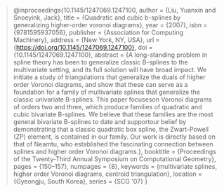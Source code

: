 > @inproceedings{10.1145/1247069.1247100,
author = {Liu, Yuanxin and Snoeyink, Jack},
title = {Quadratic and cubic b-splines by generalizing higher-order voronoi diagrams},
year = {2007},
isbn = {9781595937056},
publisher = {Association for Computing Machinery},
address = {New York, NY, USA},
url = {https://doi.org/10.1145/1247069.1247100},
doi = {10.1145/1247069.1247100},
abstract = {A long-standing problem in spline theory has been to generalize classic B-splines to the multivariate setting, and its full solution will have broad impact. We initiate a study of triangulations that generalize the duals of higher order Voronoi diagrams, and show that these can serve as a foundation for a family of multivariate splines that generalize the classic univariate B-splines. This paper focuseson Voronoi diagrams of orders two and three, which produce families of quadratic and cubic bivariate B-splines. We believe that these families are the most general bivariate B-splines to date and supportour belief by demonstrating that a classic quadratic box spline, the Zwart-Powell (ZP) element, is contained in our family. Our work is directly based on that of Neamtu, who established the fascinating connection between splines and higher order Voronoi diagrams.},
booktitle = {Proceedings of the Twenty-Third Annual Symposium on Computational Geometry},
pages = {150–157},
numpages = {8},
keywords = {multivariate splines, higher order Voronoi diagrams, centroid triangulation},
location = {Gyeongju, South Korea},
series = {SCG '07}
}